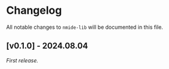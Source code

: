 # Changelog

All notable changes to `nmide-lib` will be documented in this file.

## [v0.1.0] - 2024.08.04

_First release._
